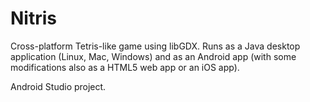 # Nitris
Cross-platform Tetris-like game using libGDX. Runs as a Java desktop application (Linux, Mac, Windows) and as an Android app (with some modifications also as a HTML5 web app or an iOS app).

Android Studio project.
